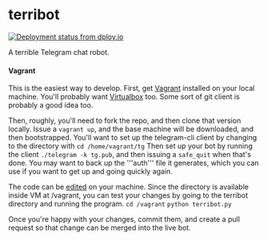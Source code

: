 terribot 
========
[![Deployment status from dploy.io](https://dotjustin.dploy.io/badge/23779029942745/15143.png)](http://dploy.io)

A terrible Telegram chat robot.

#### Vagrant
This is the easiest way to develop. First, get [Vagrant](https://www.vagrantup.com/) installed on your local machine. You'll probably want [Virtualbox](https://www.virtualbox.org/) too. Some sort of git client is probably a good idea too.

Then, roughly, you'll need to fork the repo, and then clone that version locally.
Issue a ```vagrant up```, and the base machine will be downloaded, and then bootstrapped.
You'll want to set up the telegram-cli client by changing to the directory with ```cd /home/vagrant/tg```
Then set up your bot by running the client ```./telegram -k tg.pub```, and then issuing a ```safe_quit``` when that's done.
You may want to back up the '''auth''' file it generates, which you can use if you want to get up and going quickly again.

The code can be [edited](https://atom.io/) on your machine.
Since the directory is available inside VM at /vagrant, you can test your changes by going to the terribot directory and running the program.
```cd /vagrant```
```python terribot.py```

Once you're happy with your changes, commit them, and create a pull request so that change can be merged into the live bot.
